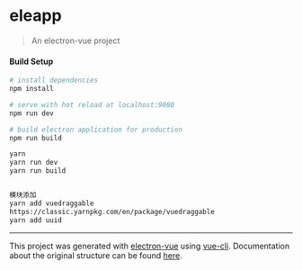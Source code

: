 # eleapp

> An electron-vue project

#### Build Setup

``` bash
# install dependencies
npm install

# serve with hot reload at localhost:9080
npm run dev

# build electron application for production
npm run build

yarn
yarn run dev
yarn run build


模块添加
yarn add vuedraggable
https://classic.yarnpkg.com/en/package/vuedraggable
yarn add uuid

```

---

This project was generated with [electron-vue](https://github.com/SimulatedGREG/electron-vue) using [vue-cli](https://github.com/vuejs/vue-cli). Documentation about the original structure can be found [here](https://simulatedgreg.gitbooks.io/electron-vue/content/index.html).
